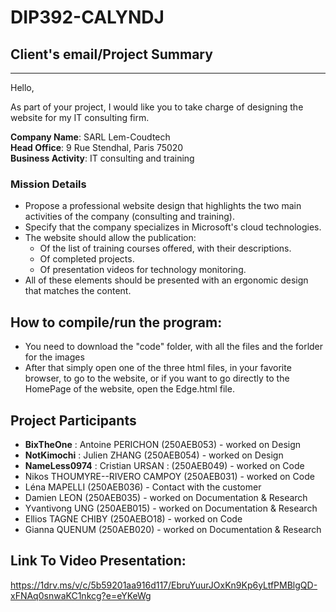 # DIP392-CALYNDJ

## Client's email/Project Summary

---

Hello,

As part of your project, I would like you to take charge of designing the website for my IT consulting firm.

**Company Name**: SARL Lem-Coudtech  
**Head Office**: 9 Rue Stendhal, Paris 75020  
**Business Activity**: IT consulting and training

### Mission Details

- Propose a professional website design that highlights the two main activities of the company (consulting and training).
- Specify that the company specializes in Microsoft's cloud technologies.
- The website should allow the publication:
  - Of the list of training courses offered, with their descriptions.
  - Of completed projects.
  - Of presentation videos for technology monitoring.
- All of these elements should be presented with an ergonomic design that matches the content.

## How to compile/run the program:

- You need to download the "code" folder, with all the files and the forlder for the images
- After that simply open one of the three html files, in your favorite browser, to go to the website, or if you want to go directly to the HomePage of the website, open the Edge.html file.

## Project Participants

- **BixTheOne** : Antoine PERICHON (250AEB053) - worked on Design
- **NotKimochi** : Julien ZHANG (250AEB054) - worked on Design
- **NameLess0974** : Cristian URSAN : (250AEB049) - worked on Code
- Nikos THOUMYRE--RIVERO CAMPOY (250AEB031) - worked on Code
- Léna MAPELLI (250AEB036) - Contact with the customer
- Damien LEON (250AEB035) - worked on Documentation & Research
- Yvantivong UNG (250AEB015) - worked on Documentation & Research
- Ellios TAGNE CHIBY (250AEBO18) - worked on Code
- Gianna QUENUM (250AEB020) - worked on Documentation & Research




## Link To Video Presentation:
https://1drv.ms/v/c/5b59201aa916d117/EbruYuurJOxKn9Kp6yLtfPMBlgQD-xFNAq0snwaKC1nkcg?e=eYKeWg
